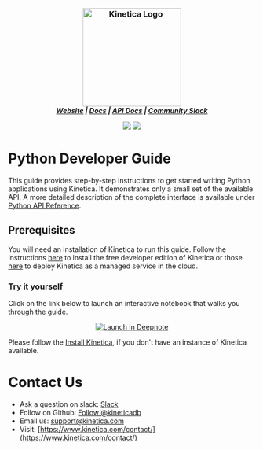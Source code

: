 <h3 align="center" style="margin:0px">
    <img width="200" src="https://2wz2rk1b7g6s3mm3mk3dj0lh-wpengine.netdna-ssl.com/wp-content/uploads/2018/08/kinetica_logo.svg" alt="Kinetica Logo"/>
</h3>
<h5 align="center" style="margin:0px">
    <a href="https://www.kinetica.com/">Website</a>
    <span> | </span>
    <a href="https://docs.kinetica.com/7.1/">Docs</a>
    <span> | </span>
    <a href="https://docs.kinetica.com/7.1/api/">API Docs</a>
    <span> | </span>
    <a href="https://join.slack.com/t/kinetica-community/shared_invite/zt-1bt9x3mvr-uMKrXlSDXfy3oU~sKi84qg">Community Slack</a>   
</h5>
<p align = "center">
 <img src="https://img.shields.io/badge/tested-%3E=v7.0-green"></img>  <img src="https://img.shields.io/badge/time-45 mins-blue"></img>
</p>
<h1>
Python Developer Guide
</h1>

This guide provides step-by-step instructions to get started writing Python applications using Kinetica. It demonstrates only a small set of the available API. A more detailed description of the complete interface is available under [Python API Reference](https://docs.kinetica.com/7.1/api/python/).
## Prerequisites
You will need an installation of Kinetica to run this guide. Follow the instructions [here](https://www.kinetica.com/try/) to install the free developer edition of Kinetica or those [here](https://www.kinetica.com/platform/azure/) to deploy Kinetica as a managed service in the cloud.

### Try it yourself
Click on the link below to launch an interactive notebook that walks you through the guide.

<div align="center">
<a href="https://deepnote.com/project/Kinetica-Developers-Guide-NQTcms-UTHm6N9MZQjvrIA/%2Fpython_dev_guide.ipynb" target="_blank"><img src="https://deepnote.com/buttons/launch-in-deepnote-white.svg" alt="Launch in Deepnote"></a>
</div>

Please follow the [Install Kinetica](https://github.com/kineticadb/examples#install-kinetica), if you don't have an instance of Kinetica available.

# Contact Us
* Ask a question on slack: [Slack](https://join.slack.com/t/kinetica-community/shared_invite/zt-1bt9x3mvr-uMKrXlSDXfy3oU~sKi84qg)
* Follow on Github: <a class="github-button" href="https://github.com/kineticadb" data-size="large" aria-label="Follow @kineticadb on GitHub">Follow @kineticadb</a> 
* Email us: [support@kinetica.com](mailto:support@kinetica.com)
* Visit: [https://www.kinetica.com/contact/](https://www.kinetica.com/contact/)

